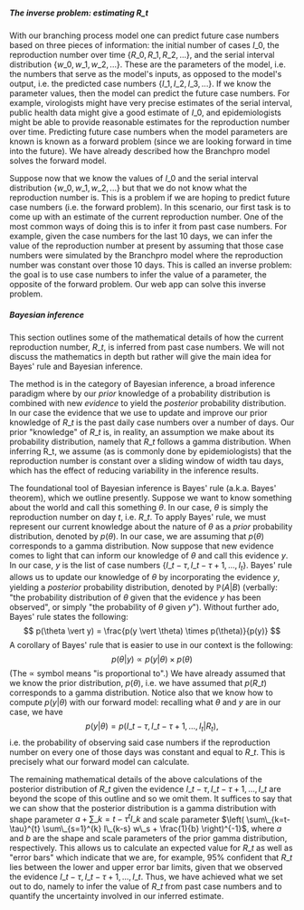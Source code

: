 ##### The inverse problem: estimating $R\_t$

With our branching process model one can predict future case numbers based on three pieces of information: the initial number of cases $I\_0$, the reproduction number over time $\{R\_0, R\_1, R\_2, ... \}$, and the serial interval distribution $\{w\_0, w\_1, w\_2, ... \}$. These are the parameters of the model, i.e. the numbers that serve as the model's inputs, as opposed to the model's output, i.e. the predicted case numbers $\{I\_1, I\_2, I\_3, ... \}$. If we know the parameter values, then the model can predict the future case numbers. For example, virologists might have very precise estimates of the serial interval, public health data might give a good estimate of $I\_0$, and epidemiologists might be able to provide reasonable estimates for the reproduction number over time. Predicting future case numbers when the model parameters are known is known as a forward problem (since we are looking forward in time into the future). We have already described how the Branchpro model solves the forward model.

Suppose now that we know the values of $I\_0$ and the serial interval distribution $\{w\_0, w\_1, w\_2, ... \}$ but that we do not know what the reproduction number is. This is a problem if we are hoping to predict future case numbers (i.e. the forward problem). In this scenario, our first task is to come up with an estimate of the current reproduction number. One of the most common ways of doing this is to infer it from past case numbers. For example, given the case numbers for the last 10 days, we can infer the value of the reproduction number at present by assuming that those case numbers were simulated by the Branchpro model where the reproduction number was constant over those 10 days. This is called an inverse problem: the goal is to use case numbers to infer the value of a parameter, the opposite of the forward problem. Our web app can solve this inverse problem.

##### Bayesian inference
This section outlines some of the mathematical details of how the current reproduction number, $R\_t$, is inferred from past case numbers. We will not discuss the mathematics in depth but rather will give the main idea for Bayes' rule and Bayesian inference.

The method is in the category of Bayesian inference, a broad inference paradigm where by our *prior* knowledge of a probability distribution is combined with new *evidence* to yield the *posterior* probability distribution. In our case the evidence that we use to update and improve our prior knowledge of $R\_t$ is the past daily case numbers over a number of days. Our prior "knowledge" of $R\_t$ is, in reality, an assumption we make about its probability distribution, namely that $R\_t$ follows a gamma distribution. When inferring R_t, we assume (as is commonly done by epidemiologists) that the reproduction number is constant over a sliding window of width tau days, which has the effect of reducing variability in the inference results.

The foundational tool of Bayesian inference is Bayes' rule (a.k.a. Bayes' theorem), which we outline presently. Suppose we want to know something about the world and call this something $\theta$. In our case, $\theta$ is simply the reproduction number on day $t$, i.e. $R\_t$. To apply Bayes' rule, we must represent our current knowledge about the nature of $\theta$ as a *prior* probability distribution, denoted by $p(\theta)$. In our case, we are assuming that $p(\theta)$ corresponds to a gamma distribution. Now suppose that new evidence comes to light that can inform our knowledge of $\theta$ and call this evidence $y$. In our case, $y$ is the list of case numbers $\{I\_{t-\tau}, I\_{t-\tau+1}, ..., I_t \}$. Bayes' rule allows us to update our knowledge of $\theta$ by incorporating the evidence $y$, yielding a *posterior* probability distribution, denoted by $\mathbb{P}(A \vert B)$ (verbally: "the probability distribution of $\theta$ given that the evidence $y$ has been observed", or simply "the probability of $\theta$ given $y$"). Without further ado, Bayes' rule states the following:
$$
p(\theta \vert y) = \frac{p(y \vert \theta) \times p(\theta)}{p(y)}
$$
A corollary of Bayes' rule that is easier to use in our context is the following:
$$
p(\theta \vert y) \propto p(y \vert \theta) \times p(\theta)
$$
(The $\propto$ symbol means "is proportional to".) We have already assumed that we know the prior distribution, $p(\theta)$, i.e. we have assumed that $p(R\_t)$ corresponds to a gamma distribution. Notice also that we know how to compute $p(y \vert \theta)$ with our forward model: recalling what $\theta$ and $y$ are in our case, we have $$p(y \vert \theta) = p(I\_{t-\tau}, I\_{t-\tau+1}, ..., I_t \vert R_t),$$ i.e. the probability of observing said case numbers if the reproduction number on every one of those days was constant and equal to $R\_t$. This is precisely what our forward model can calculate.

The remaining mathematical details of the above calculations of the posterior distribution of $R\_t$ given the evidence $I\_{t-\tau}, I\_{t-\tau+1}, ..., I\_t$ are beyond the scope of this outline and so we omit them. It suffices to say that we can show that the posterior distribution is a gamma distribution with shape parameter $a + \sum\_{k=t-\tau}^{t} I\_k$ and scale parameter $\left( \sum\_{k=t-\tau}^{t} \sum\_{s=1}^{k} I\_{k-s} w\_s + \frac{1}{b} \right)^{-1}$, where $a$ and $b$ are the shape and scale parameters of the prior gamma distribution, respectively. This allows us to calculate an expected value for $R\_t$ as well as "error bars" which indicate that we are, for example, 95% confident that $R\_t$ lies between the lower and upper error bar limits, given that we observed the evidence $I\_{t-\tau}, I\_{t-\tau+1}, ..., I\_t$. Thus, we have achieved what we set out to do, namely to infer the value of $R\_t$ from past case numbers and to quantify the uncertainty involved in our inferred estimate.
